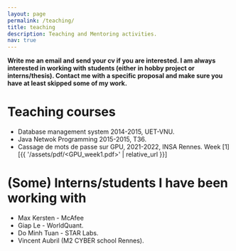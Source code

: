 ```yaml
---
layout: page
permalink: /teaching/
title: teaching
description: Teaching and Mentoring activities. 
nav: true
---
```


<!-- For now, this page is assumed to be a static description of your courses. You can convert it to a collection similar to `_projects/` so that you can have a dedicated page for each course.

Organize your courses by years, topics, or universities, however you like! -->

**Write me an email and send your cv if you are interested. I am always interested in working with students (either in hobby project or interns/thesis). Contact me with a specific proposal and make sure you have at least skipped some of my work.**

# Teaching courses

- Database management system 2014-2015, UET-VNU.
- Java Netwok Programming 2015-2015, T36.
- Cassage de mots de passe sur GPU, 2021-2022, INSA Rennes. Week [1][{{ '/assets/pdf/<GPU_week1.pdf>' | relative_url }}]

# (Some) Interns/students I have been working with

- Max Kersten - McAfee
- Giap Le - WorldQuant.
- Do Minh Tuan - STAR Labs.
- Vincent Aubril (M2 CYBER school Rennes).